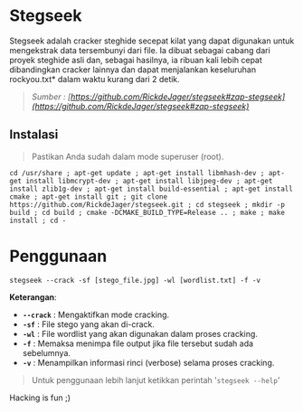 # Stegseek 

Stegseek adalah cracker steghide secepat kilat yang dapat digunakan untuk mengekstrak data tersembunyi dari file. Ia dibuat sebagai cabang dari proyek steghide asli dan, sebagai hasilnya, ia ribuan kali lebih cepat dibandingkan cracker lainnya dan dapat menjalankan keseluruhan rockyou.txt* dalam waktu kurang dari 2 detik.

> _Sumber : [https://github.com/RickdeJager/stegseek#zap-stegseek](https://github.com/RickdeJager/stegseek#zap-stegseek)_

## Instalasi 

> Pastikan Anda sudah dalam mode superuser (root).

```
cd /usr/share ; apt-get update ; apt-get install libmhash-dev ; apt-get install libmcrypt-dev ; apt-get install libjpeg-dev ; apt-get install zlib1g-dev ; apt-get install build-essential ; apt-get install cmake ; apt-get install git ; git clone https://github.com/RickdeJager/stegseek.git ; cd stegseek ; mkdir -p build ; cd build ; cmake -DCMAKE_BUILD_TYPE=Release .. ; make ; make install ; cd -
```

# Penggunaan 

```
stegseek --crack -sf [stego_file.jpg] -wl [wordlist.txt] -f -v
```

**Keterangan**:

- **`--crack`** : Mengaktifkan mode cracking. 
- **`-sf`** : File stego yang akan di-crack.
- **`-wl`** : File wordlist yang akan digunakan dalam proses cracking.
- **`-f`** : Memaksa menimpa file output jika file tersebut sudah ada sebelumnya.
- **`-v`** : Menampilkan informasi rinci (verbose) selama proses cracking.

> Untuk penggunaan lebih lanjut ketikkan perintah '`stegseek --help`'

Hacking is fun ;)
